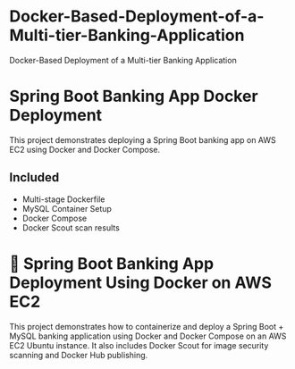 # Docker-Based-Deployment-of-a-Multi-tier-Banking-Application
Docker-Based Deployment of a Multi-tier Banking Application
# Spring Boot Banking App Docker Deployment

This project demonstrates deploying a Spring Boot banking app on AWS EC2 using Docker and Docker Compose.

## Included

- Multi-stage Dockerfile
- MySQL Container Setup
- Docker Compose
- Docker Scout scan results

# 🚀 Spring Boot Banking App Deployment Using Docker on AWS EC2

This project demonstrates how to containerize and deploy a Spring Boot + MySQL banking application using Docker and Docker Compose on an AWS EC2 Ubuntu instance. It also includes Docker Scout for image security scanning and Docker Hub publishing.
